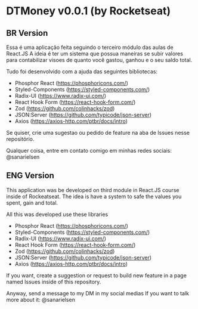 # DTMoney v0.0.1 (by Rocketseat)

## BR Version

Essa é uma aplicação feita seguindo o terceiro módulo das aulas de React.JS
A ideia é ter um sistema que possua maneiras se subir valores para contabilizar
visoes de quanto você gastou, ganhou e o seu saldo total.

Tudo foi desenvolvido com a ajuda das seguintes bibliotecas:
- Phosphor React (https://phosphoricons.com/)
- Styled-Components (https://styled-components.com/)
- Radix-UI (https://www.radix-ui.com/)
- React Hook Form (https://react-hook-form.com/)
- Zod (https://github.com/colinhacks/zod)
- JSON:Server (https://github.com/typicode/json-server)
- Axios (https://axios-http.com/ptbr/docs/intro)

Se quiser, crie uma sugestao ou pedido de feature na aba de Issues
nesse repositório.

Qualquer coisa, entre em contato comigo em minhas redes sociais:
@sanarielsen

## ENG Version

This application was be developed on third module in React.JS course inside
of Rockeatseat. The idea is have a system to safe the values you spent, gain
and total.

All this was developed use these libraries
- Phosphor React (https://phosphoricons.com/)
- Styled-Components (https://styled-components.com/)
- Radix-UI (https://www.radix-ui.com/)
- React Hook Form (https://react-hook-form.com/)
- Zod (https://github.com/colinhacks/zod)
- JSON:Server (https://github.com/typicode/json-server)
- Axios (https://axios-http.com/ptbr/docs/intro)

If you want, create a suggestion or request to build new feature in a page
named Issues inside of this repository.

Anyway, send a message to my DM in my social medias If you want to talk more
about it:
@sanarielsen